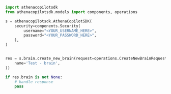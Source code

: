 <!-- Start SDK Example Usage [usage] -->
```python
import athenacopilotsdk
from athenacopilotsdk.models import components, operations

s = athenacopilotsdk.AthenaCopilotSDK(
    security=components.Security(
        username="<YOUR_USERNAME_HERE>",
        password="<YOUR_PASSWORD_HERE>",
    ),
)


res = s.brain.create_new_brain(request=operations.CreateNewBrainRequestBody(
    name='Test - brain',
))

if res.brain is not None:
    # handle response
    pass

```
<!-- End SDK Example Usage [usage] -->
